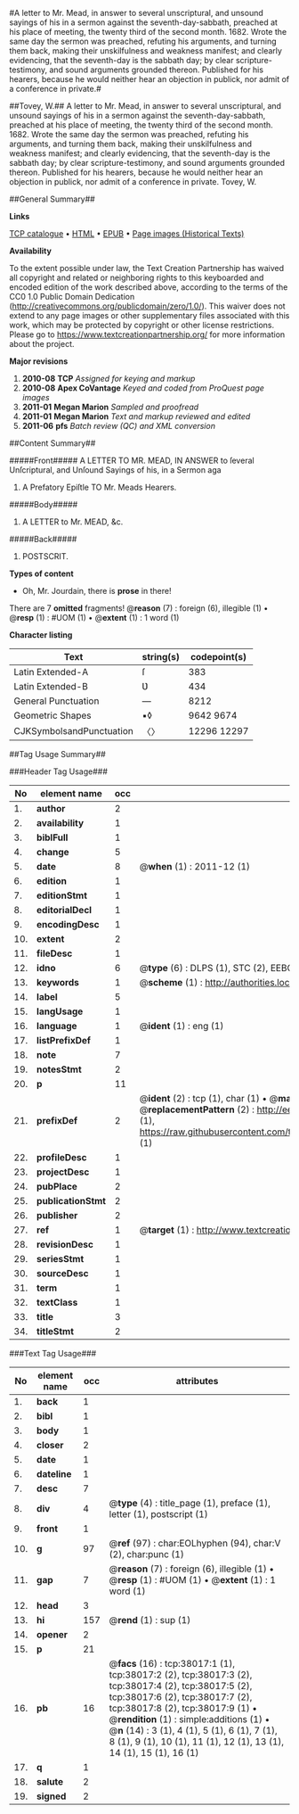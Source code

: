 #A letter to Mr. Mead, in answer to several unscriptural, and unsound sayings of his in a sermon against the seventh-day-sabbath, preached at his place of meeting, the twenty third of the second month. 1682. Wrote the same day the sermon was preached, refuting his arguments, and turning them back, making their unskilfulness and weakness manifest; and clearly evidencing, that the seventh-day is the sabbath day; by clear scripture-testimony, and sound arguments grounded thereon. Published for his hearers, because he would neither hear an objection in publick, nor admit of a conference in private.#

##Tovey, W.##
A letter to Mr. Mead, in answer to several unscriptural, and unsound sayings of his in a sermon against the seventh-day-sabbath, preached at his place of meeting, the twenty third of the second month. 1682. Wrote the same day the sermon was preached, refuting his arguments, and turning them back, making their unskilfulness and weakness manifest; and clearly evidencing, that the seventh-day is the sabbath day; by clear scripture-testimony, and sound arguments grounded thereon. Published for his hearers, because he would neither hear an objection in publick, nor admit of a conference in private.
Tovey, W.

##General Summary##

**Links**

[TCP catalogue](http://www.ota.ox.ac.uk/tcp/)  • 
[HTML](http://tei.it.ox.ac.uk/tcp/Texts-HTML/free/A62/A62992.html)  • 
[EPUB](http://tei.it.ox.ac.uk/tcp/Texts-EPUB/free/A62/A62992.epub) • 
[Page images (Historical Texts)](https://historicaltexts.jisc.ac.uk/eebo-99833540e)

**Availability**

To the extent possible under law, the Text Creation Partnership has waived all copyright and related or neighboring rights to this keyboarded and encoded edition of the work described above, according to the terms of the CC0 1.0 Public Domain Dedication (http://creativecommons.org/publicdomain/zero/1.0/). This waiver does not extend to any page images or other supplementary files associated with this work, which may be protected by copyright or other license restrictions. Please go to https://www.textcreationpartnership.org/ for more information about the project.

**Major revisions**

1. __2010-08__ __TCP__ *Assigned for keying and markup*
1. __2010-08__ __Apex CoVantage__ *Keyed and coded from ProQuest page images*
1. __2011-01__ __Megan Marion__ *Sampled and proofread*
1. __2011-01__ __Megan Marion__ *Text and markup reviewed and edited*
1. __2011-06__ __pfs__ *Batch review (QC) and XML conversion*

##Content Summary##

#####Front#####
A LETTER TO MR. MEAD, IN ANSWER to ſeveral Unſcriptural, and Unſound Sayings of his, in a Sermon aga
1. A Prefatory Epiſtle TO Mr. Meads Hearers.

#####Body#####

1. A LETTER to Mr. MEAD, &c.

#####Back#####

1. POSTSCRIT.

**Types of content**

  * Oh, Mr. Jourdain, there is **prose** in there!

There are 7 **omitted** fragments! 
 @__reason__ (7) : foreign (6), illegible (1)  •  @__resp__ (1) : #UOM (1)  •  @__extent__ (1) : 1 word (1)

**Character listing**


|Text|string(s)|codepoint(s)|
|---|---|---|
|Latin Extended-A|ſ|383|
|Latin Extended-B|Ʋ|434|
|General Punctuation|—|8212|
|Geometric Shapes|▪◊|9642 9674|
|CJKSymbolsandPunctuation|〈〉|12296 12297|

##Tag Usage Summary##

###Header Tag Usage###

|No|element name|occ|attributes|
|---|---|---|---|
|1.|__author__|2||
|2.|__availability__|1||
|3.|__biblFull__|1||
|4.|__change__|5||
|5.|__date__|8| @__when__ (1) : 2011-12 (1)|
|6.|__edition__|1||
|7.|__editionStmt__|1||
|8.|__editorialDecl__|1||
|9.|__encodingDesc__|1||
|10.|__extent__|2||
|11.|__fileDesc__|1||
|12.|__idno__|6| @__type__ (6) : DLPS (1), STC (2), EEBO-CITATION (1), PROQUEST (1), VID (1)|
|13.|__keywords__|1| @__scheme__ (1) : http://authorities.loc.gov/ (1)|
|14.|__label__|5||
|15.|__langUsage__|1||
|16.|__language__|1| @__ident__ (1) : eng (1)|
|17.|__listPrefixDef__|1||
|18.|__note__|7||
|19.|__notesStmt__|2||
|20.|__p__|11||
|21.|__prefixDef__|2| @__ident__ (2) : tcp (1), char (1)  •  @__matchPattern__ (2) : ([0-9\-]+):([0-9IVX]+) (1), (.+) (1)  •  @__replacementPattern__ (2) : http://eebo.chadwyck.com/downloadtiff?vid=$1&page=$2 (1), https://raw.githubusercontent.com/textcreationpartnership/Texts/master/tcpchars.xml#$1 (1)|
|22.|__profileDesc__|1||
|23.|__projectDesc__|1||
|24.|__pubPlace__|2||
|25.|__publicationStmt__|2||
|26.|__publisher__|2||
|27.|__ref__|1| @__target__ (1) : http://www.textcreationpartnership.org/docs/. (1)|
|28.|__revisionDesc__|1||
|29.|__seriesStmt__|1||
|30.|__sourceDesc__|1||
|31.|__term__|1||
|32.|__textClass__|1||
|33.|__title__|3||
|34.|__titleStmt__|2||


###Text Tag Usage###

|No|element name|occ|attributes|
|---|---|---|---|
|1.|__back__|1||
|2.|__bibl__|1||
|3.|__body__|1||
|4.|__closer__|2||
|5.|__date__|1||
|6.|__dateline__|1||
|7.|__desc__|7||
|8.|__div__|4| @__type__ (4) : title_page (1), preface (1), letter (1), postscript (1)|
|9.|__front__|1||
|10.|__g__|97| @__ref__ (97) : char:EOLhyphen (94), char:V (2), char:punc (1)|
|11.|__gap__|7| @__reason__ (7) : foreign (6), illegible (1)  •  @__resp__ (1) : #UOM (1)  •  @__extent__ (1) : 1 word (1)|
|12.|__head__|3||
|13.|__hi__|157| @__rend__ (1) : sup (1)|
|14.|__opener__|2||
|15.|__p__|21||
|16.|__pb__|16| @__facs__ (16) : tcp:38017:1 (1), tcp:38017:2 (2), tcp:38017:3 (2), tcp:38017:4 (2), tcp:38017:5 (2), tcp:38017:6 (2), tcp:38017:7 (2), tcp:38017:8 (2), tcp:38017:9 (1)  •  @__rendition__ (1) : simple:additions (1)  •  @__n__ (14) : 3 (1), 4 (1), 5 (1), 6 (1), 7 (1), 8 (1), 9 (1), 10 (1), 11 (1), 12 (1), 13 (1), 14 (1), 15 (1), 16 (1)|
|17.|__q__|1||
|18.|__salute__|2||
|19.|__signed__|2||
